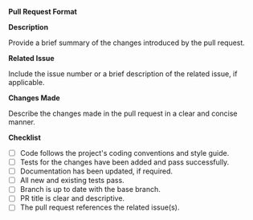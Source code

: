**Pull Request Format**

**Description**

Provide a brief summary of the changes introduced by the pull request.

**Related Issue**

Include the issue number or a brief description of the related issue, if applicable.

**Changes Made**

Describe the changes made in the pull request in a clear and concise manner.

**Checklist**
 - [ ] Code follows the project's coding conventions and style guide.
 - [ ] Tests for the changes have been added and pass successfully.
 - [ ] Documentation has been updated, if required.
 - [ ] All new and existing tests pass.
 - [ ] Branch is up to date with the base branch.
 - [ ] PR title is clear and descriptive.
 - [ ] The pull request references the related issue(s).
